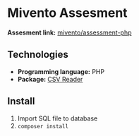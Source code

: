 # Mivento Assesment

**Assesment link:** [mivento/assessment-php](https://github.com/mivento/assessment-php)

## Technologies

- **Programming language:** PHP
- **Package:** [CSV Reader](https://github.com/fusonic/php-csv-reader)

## Install

1. Import SQL file to database
2. `composer install`
